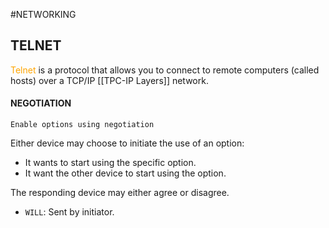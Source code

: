 #NETWORKING 

## TELNET

<span style="color:orange;">Telnet</span> is a protocol that allows you to connect to remote computers (called hosts) over a TCP/IP [[TPC-IP Layers]] network. 



#### NEGOTIATION

`Enable options using negotiation`

Either device may choose to initiate the use of an option: 

* It wants to start using the specific option. 
* It want the other device to start using the option. 

The responding device may either agree or disagree. 

* `WILL`: Sent by initiator. 








